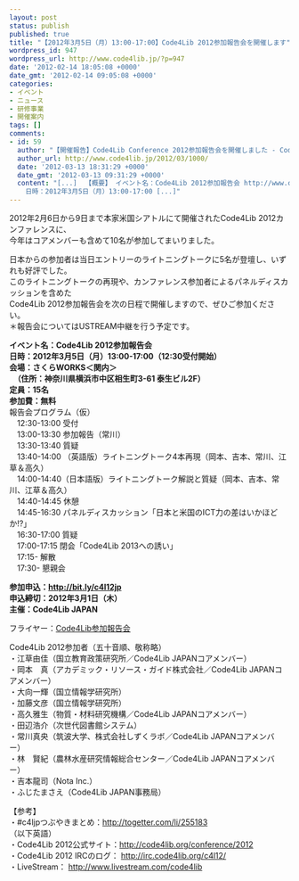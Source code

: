 ```yaml
---
layout: post
status: publish
published: true
title: "【2012年3月5日（月）13:00-17:00】Code4Lib 2012参加報告会を開催します"
wordpress_id: 947
wordpress_url: http://www.code4lib.jp/?p=947
date: '2012-02-14 18:05:08 +0000'
date_gmt: '2012-02-14 09:05:08 +0000'
categories:
- イベント
- ニュース
- 研修事業
- 開催案内
tags: []
comments:
- id: 59
  author: "【開催報告】Code4Lib Conference 2012参加報告会を開催しました - Code4Lib JAPAN"
  author_url: http://www.code4lib.jp/2012/03/1000/
  date: '2012-03-13 18:31:29 +0000'
  date_gmt: '2012-03-13 09:31:29 +0000'
  content: "[...]  【概要】 イベント名：Code4Lib 2012参加報告会 http://www.code4lib.jp/2012/02/947/
    日時：2012年3月5日（月）13:00-17:00 [...]"
---
```

<p>2012年2月6日から9日まで本家米国シアトルにて開催されたCode4Lib 2012カンファレンスに、<br />
今年はコアメンバーも含めて10名が参加してまいりました。</p>
<p>日本からの参加者は当日エントリーのライトニングトークに5名が登壇し、いずれも好評でした。<br />
このライトニングトークの再現や、カンファレンス参加者によるパネルディスカッションを含めた<br />
Code4Lib 2012参加報告会を次の日程で開催しますので、ぜひご参加ください。<!--more--><br />
＊報告会についてはUSTREAM中継を行う予定です。</p>
<p><strong>イベント名：Code4Lib 2012参加報告会<br />
日時：2012年3月5日（月）13:00-17:00（12:30受付開始）<br />
会場：さくらWORKS＜関内＞<br />
　（住所：神奈川県横浜市中区相生町3-61 泰生ビル2F）<br />
定員：15名<br />
参加費：無料</strong><br />
報告会プログラム（仮）<br />
　12:30-13:00 受付<br />
　13:00-13:30 参加報告（常川）<br />
　13:30-13:40 質疑<br />
　13:40-14:00 （英語版）ライトニングトーク4本再現（岡本、吉本、常川、江草＆高久）<br />
　14:00-14:40（日本語版）ライトニングトーク解説と質疑（岡本、吉本、常川、江草＆高久）<br />
　14:40-14:45 休憩<br />
　14:45-16:30 パネルディスカッション「日本と米国のICT力の差はいかほどか!?」<br />
　16:30-17:00 質疑<br />
　17:00-17:15 閉会「Code4Lib 2013への誘い」<br />
　17:15- 解散<br />
　17:30- 懇親会</p>
<p><strong>参加申込：<a href="http://bit.ly/c4l12jp">http://bit.ly/c4l12jp</a><br />
申込締切：2012年3月1日（木）<br />
主催：Code4Lib JAPAN</strong></p>
<p>フライヤー：<a href='{{ site.baseurl }}/assets/uploads/2012/02/flyer.pdf'>Code4Lib参加報告会</a></p>
<p>Code4Lib 2012参加者（五十音順、敬称略）<br />
・江草由佳（国立教育政策研究所／Code4Lib JAPANコアメンバー）<br />
・岡本　真（アカデミック・リソース・ガイド株式会社／Code4Lib JAPANコアメンバー）<br />
・大向一輝（国立情報学研究所）<br />
・加藤文彦（国立情報学研究所）<br />
・高久雅生（物質・材料研究機構／Code4Lib JAPANコアメンバー）<br />
・田辺浩介（次世代図書館システム）<br />
・常川真央（筑波大学、株式会社しずくラボ／Code4Lib JAPANコアメンバー）<br />
・林　賢紀（農林水産研究情報総合センター／Code4Lib JAPANコアメンバー）<br />
・吉本龍司（Nota Inc.）<br />
・ふじたまさえ（Code4Lib JAPAN事務局）</p>
<p>【参考】<br />
・#c4ljpつぶやきまとめ：<a href="http://togetter.com/li/255183">http://togetter.com/li/255183</a><br />
（以下英語）<br />
・Code4Lib 2012公式サイト：<a href="http://code4lib.org/conference/2012">http://code4lib.org/conference/2012</a><br />
・Code4Lib 2012 IRCのログ： <a href="http://irc.code4lib.org/c4l12/">http://irc.code4lib.org/c4l12/</a><br />
・LiveStream： <a href="http://www.livestream.com/code4lib">http://www.livestream.com/code4lib</a></p>
